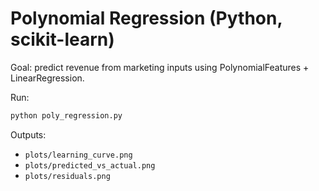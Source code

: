 # Polynomial Regression (Python, scikit-learn)

Goal: predict revenue from marketing inputs using PolynomialFeatures + LinearRegression.

Run:
```bash
python poly_regression.py
```

Outputs:
- `plots/learning_curve.png`
- `plots/predicted_vs_actual.png`
- `plots/residuals.png`